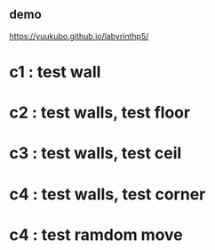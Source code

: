 ## demo  
https://yuukubo.github.io/labyrinthp5/  
  
# c1  : test wall  
# c2  : test walls, test floor  
# c3  : test walls, test ceil  
# c4  : test walls, test corner  
# c4  : test ramdom move  
